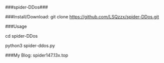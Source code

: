 ###spider-DDos###

###Install/Download:
 git clone https://github.com/LSQzzx/spider-DDos.git

###Usage

cd spider-DDos

python3 spider-ddos.py

###My Blog:
 spider147.13x.top
